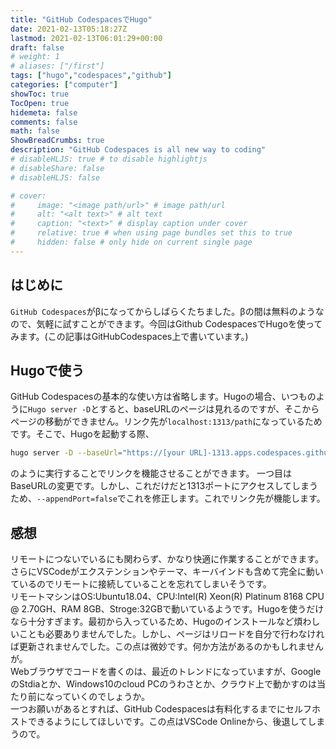 ```yaml
---
title: "GitHub CodespacesでHugo"
date: 2021-02-13T05:18:27Z
lastmod: 2021-02-13T06:01:29+00:00
draft: false
# weight: 1
# aliases: ["/first"]
tags: ["hugo","codespaces","github"]
categories: ["computer"]
showToc: true
TocOpen: true
hidemeta: false
comments: false
math: false
ShowBreadCrumbs: true
description: "GitHub Codespaces is all new way to coding"
# disableHLJS: true # to disable highlightjs
# disableShare: false
# disableHLJS: false

# cover:
#     image: "<image path/url>" # image path/url
#     alt: "<alt text>" # alt text
#     caption: "<text>" # display caption under cover
#     relative: true # when using page bundles set this to true
#     hidden: false # only hide on current single page
---
```

## はじめに
`GitHub Codespaces`がβになってからしばらくたちました。βの間は無料のようなので、気軽に試すことができます。今回はGithub CodespacesでHugoを使ってみます。(この記事はGitHubCodespaces上で書いています。)

## Hugoで使う
GitHub Codespacesの基本的な使い方は省略します。Hugoの場合、いつものように`Hugo server -D`とすると、baseURLのページは見れるのですが、そこからページの移動ができません。リンク先が`localhost:1313/path`になっているためです。そこで、Hugoを起動する際、
```sh
hugo server -D --baseUrl="https://[your URL]-1313.apps.codespaces.githubusercontent.com/" --appendPort=false
```
のように実行することでリンクを機能させることができます。
一つ目はBaseURLの変更です。しかし、これだけだと1313ポートにアクセスしてしまうため、`--appendPort=false`でこれを修正します。これでリンク先が機能します。

## 感想
リモートにつないでいるにも関わらず、かなり快適に作業することができます。さらにVSCodeがエクステンションやテーマ、キーバインドも含めて完全に動いているのでリモートに接続していることを忘れてしまいそうです。  
リモートマシンはOS:Ubuntu18.04、CPU:Intel(R) Xeon(R) Platinum 8168 CPU @ 2.70GH、RAM 8GB、Stroge:32GBで動いているようです。Hugoを使うだけなら十分すぎます。最初から入っているため、Hugoのインストールなど煩わしいことも必要ありませんでした。しかし、ページはリロードを自分で行わなければ更新されませんでした。この点は微妙です。何か方法があるのかもしれませんが。  
Webブラウザでコードを書くのは、最近のトレンドになっていますが、GoogleのStdiaとか、Windows10のcloud PCのうわさとか、クラウド上で動かすのは当たり前になっていくのでしょうか。  
一つお願いがあるとすれば、GitHub Codespacesは有料化するまでにセルフホストできるようにしてほしいです。この点はVSCode Onlineから、後退してしまうので。
